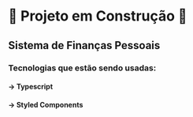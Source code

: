 # :construction: Projeto em Construção :construction:

## Sistema de Finanças Pessoais

### Tecnologias que estão sendo usadas:

#### -> Typescript
#### -> Styled Components
